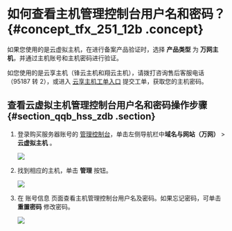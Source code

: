 # 如何查看主机管理控制台用户名和密码？ {#concept_tfx_251_12b .concept}

如果您使用的是云虚拟主机，在进行备案产品验证时，选择 **产品类型** 为 **万网主机**，并通过主机账号和主机密码进行验证。

如您使用的是云享主机（锋云主机和翔云主机），请拨打咨询售后客服电话（95187 转 2），或进入 [云享主机工单入口](https://workorder.console.aliyun.com/console.htm#/ticket/add?productCode=host_yunxiang&commonQuestionId=166&isSmart=true) 提交工单，获取您的主机密码。

## 查看云虚拟主机管理控制台用户名和密码操作步骤 {#section_qqb_hss_zdb .section}

1.  登录购买服务器账号的 [管理控制台](https://home.console.aliyun.com/)，单击左侧导航栏中**域名与网站（万网）** \> **云虚拟主机** 。

    ![](http://static-aliyun-doc.oss-cn-hangzhou.aliyuncs.com/assets/img/14216/5417_zh-CN.jpg)

2.  找到相应的主机，单击 **管理** 按钮。

    ![](http://static-aliyun-doc.oss-cn-hangzhou.aliyuncs.com/assets/img/14216/5419_zh-CN.jpg)

3.  在 账号信息 页面查看主机管理控制台用户名及密码。如果忘记密码，可单击 **重置密码** 修改密码。

    ![](http://static-aliyun-doc.oss-cn-hangzhou.aliyuncs.com/assets/img/14216/5420_zh-CN.jpg)


